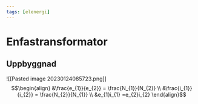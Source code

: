 ```yaml
---
tags: [elenergi]
---
```

# Enfastransformator

## Uppbyggnad
![[Pasted image 20230124085723.png]]
$$\begin{align} &\frac{e_{1}}{e_{2}} = \frac{N_{1}}{N_{2}} \\ &\frac{i_{1}}{i_{2}} = \frac{N_{2}}{N_{1}} \\ &e_{1}i_{1} =e_{2}i_{2} \end{align}$$